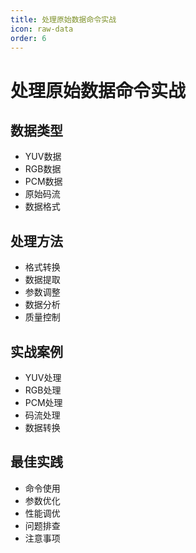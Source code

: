 ```yaml
---
title: 处理原始数据命令实战
icon: raw-data
order: 6
---
```


# 处理原始数据命令实战

## 数据类型
- YUV数据
- RGB数据
- PCM数据
- 原始码流
- 数据格式

## 处理方法
- 格式转换
- 数据提取
- 参数调整
- 数据分析
- 质量控制

## 实战案例
- YUV处理
- RGB处理
- PCM处理
- 码流处理
- 数据转换

## 最佳实践
- 命令使用
- 参数优化
- 性能调优
- 问题排查
- 注意事项
